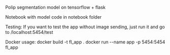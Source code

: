 Polip segmentation model on tensorflow + flask

Notebook with model code in notebook folder

Testing:
If you want to test the app without image sending,
just run it and go to /localhost:5454/test


Docker usage:
docker build -t fl_app .
docker run --name app -p 5454:5454 fl_app
